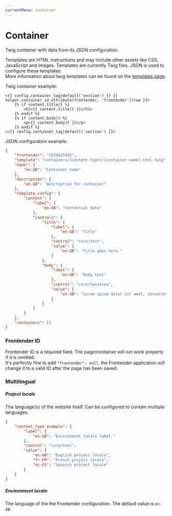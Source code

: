 ```yaml
---
currentMenu: container
---
```


# Container
Twig container with data from its JSON configuration.

Templates are HTML instructions and may include other assets like CSS, JavaScript and Images. Templates are currently Twig files. JSON is used to configure these templates.   
More information about twig templates can be found on the [templates page](/templates.html).

Twig container example:
```twig
<{{ config.container_tag|default('section') }} {{ helper.container_id_attribute(frontender, 'frontender')|raw }}>
    {% if content.title|t %}
        <h1>{{ content.title|t }}</h1>
    {% endif %}
    {% if content.body|t %}
        <p>{{ content.body|t }}</p>
    {% endif %}
</{{ config.container_tag|default('section') }}>
```

JSON configuration example:
```JSON
{
    "frontender": "1558425992",
    "template": "containers/[content-type]/[container-name].html.twig",
    "name": {
        "en-GB": "Container name"
    },
    "description": {
        "en-GB": "Description for container"
    },
    "template_config": {
        "content": {
            "label": {
                "en-GB": "Contextual data"
            },
            "controls": {
                "title": {
                    "label": {
                        "en-GB": "Title"
                    },
                    "control": "core/text",
                    "value": {
                        "en-GB": "Title goes here."
                    }
                },
                "body": {
                    "label": {
                        "en-GB": "Body text"
                    },
                    "control": "core/textarea",
                    "value": {
                        "en-GB": "Lorem ipsum dolor sit amet, consectetur adipisicing elit, sed do eiusmod tempor incididunt ut labore et dolore magna aliqua. Ut enim ad minim veniam, quis nostrud exercitation ullamco laboris nisi ut aliquip ex ea commodo consequat. Duis aute irure dolor in reprehenderit in voluptate velit esse cillum dolore eu fugiat nulla pariatur. Excepteur sint occaecat cupidatat non proident, sunt in culpa qui officia deserunt mollit anim id est laborum."
                    }
                }
            }
        }
    },
    "containers": []
}
```

### Frontender ID
Frontender ID is a required field. The page/container will not work properly if it is omitted.  
It's perfectly fine to add `"frontender": null`, the Frontender application will change it to a valid ID after the page has been saved.

### Multilingual
##### Project locale
The language(s) of the website itself. Can be configured to contain multiple languages.

```JSON
{
    "content_type_example": {
        "label": {
            "en-GB": "Environment locale label."
        },
        "control": "core/text",
        "value": {
            "en-GB": "English project locale",
            "fr-FR": "French project locale",
            "es-ES": "Spanish project locale"
        }
    }
}
```

##### Environment locale
The language of the the Frontender configuration. The default value is `en-GB`.
